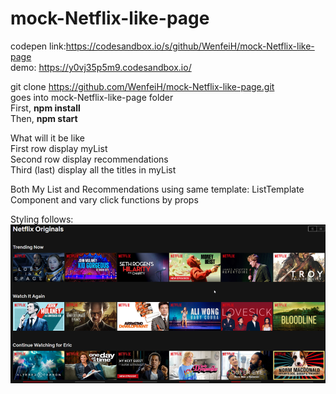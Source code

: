 # mock-Netflix-like-page

codepen link:https://codesandbox.io/s/github/WenfeiH/mock-Netflix-like-page<br>
demo: https://y0vj35p5m9.codesandbox.io/<br>

git clone https://github.com/WenfeiH/mock-Netflix-like-page.git<br>
goes into mock-Netflix-like-page folder</br>
First, <strong>npm install</strong></br>
Then, <strong>npm start</strong></br>

What will it be like</br>
First row display myList</br>
Second row display recommendations</br>
Third (last) display all the titles in myList</br>

Both My List and Recommendations using same template: ListTemplate Component and vary click functions by props</br>

Styling follows: ![netflix](/public/netflix.png)

